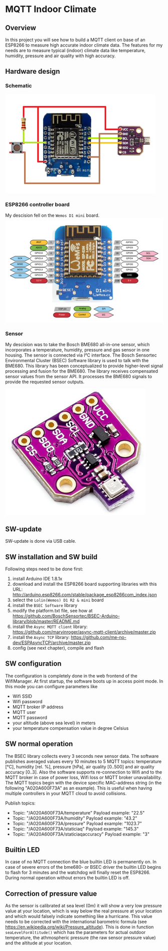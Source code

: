 # MQTT Indoor Climate
## Overview
In this project you will see how to build a MQTT client on base of an ESP8266 to measure high accurate indoor climate data. The features for my needs are to measure typical (indoor) climate data like temperature, humidity, pressure and air quality with high accuracy.

## Hardware design
### Schematic
![Schematic](/hardware/Schematic.png)

### ESP8266 controller board
My descision fell on the `Wemos D1 mini` board.
![WemosD1mini](/hardware/WemosD1mini.png)

### Sensor
My descision was to take the Bosch BME680 all-in-one sensor, which incorporates a temperature, humidity, pressure and gas sensor in one housing. The sensor is connected via I²C interface. The Bosch Sensortec Environmental Cluster (BSEC) Software library is used to talk with the BME680. This library has been conceptualized to provide higher-level signal processing and fusion for the BME680. The library receives compensated sensor values from the sensor API. It processes the BME680 signals to provide the requested sensor outputs.

![BME680](/hardware/BME680.png)

## SW-update
SW-update is done via USB cable.

## SW installation and SW build
Following steps need to be done first:
1. install Arduino IDE 1.8.1x
2. download and install the ESP8266 board supporting libraries with this URL: http://arduino.esp8266.com/stable/package_esp8266com_index.json
3. select the `Lolin(Wemos) D1 R2 & mini` board
4. install the `BSEC Software` library
5. modify the platform.txt file, see how at https://github.com/BoschSensortec/BSEC-Arduino-library/blob/master/README.md
6. install the `Async MQTT client` library: https://github.com/marvinroger/async-mqtt-client/archive/master.zip
7. install the `Async TCP` library: https://github.com/me-no-dev/ESPAsyncTCP/archive/master.zip
8. config (see next chapter), compile and flash

## SW configuration
The configuration is completely done in the web frontend of the WifiManager. At first startup, the software boots up in access point mode. In this mode you can configure parameters like
* Wifi SSID
* Wifi password
* MQTT broker IP address
* MQTT user
* MQTT password
* your altitude (above sea level) in meters
* your temperature compensation value in degree Celsius

## SW normal operation
The BSEC library collects every 3 seconds new sensor data. The software publishes averaged values every 10 minutes to 5 MQTT topics: temperature [°C], humidity [rel. %], pressure [hPa], air quality [0..500] and air quality accuracy [0..3]. Also the software supports re-connection to Wifi and to the MQTT broker in case of power loss, Wifi loss or MQTT broker unavailability. The MQTT topics begin with the device specific MAC-address string (in the following "A020A600F73A" as an example). This is useful when having multiple controllers in your MQTT cloud to avoid collisions.

Publish topics:
* Topic: "/A020A600F73A/temperature"            Payload example: "22.5"
* Topic: "/A020A600F73A/humidity"               Payload example: "43.2"
* Topic: "/A020A600F73A/pressure"               Payload example: "1023.7"
* Topic: "/A020A600F73A/staticiaq"              Payload example: "145.3"
* Topic: "/A020A600F73A/staticiaqaccuracy"      Payload example: "3"

## Builtin LED
In case of no MQTT connection the blue builtin LED is permanently on. In case of severe errors of the bme680- or BSEC driver the builtin LED begins to flash for 3 minutes and the watchdog will finally reset the ESP8266. During normal operation without errors the builtin LED is off.

## Correction of pressure value
As the sensor is calibrated at sea level (0m) it will show a very low pressure value at your location, which is way below the real pressure at your location and which would falsely indicate something like a hurricane. This value needs to be corrected with the international barometric formula (see https://en.wikipedia.org/wiki/Pressure_altitude). This is done in function `seaLevelForAltitude()` which has the parameters for actual outdoor temperature, the athmospheric pressure (the raw sensor pressure value) and the altitude at your location.
